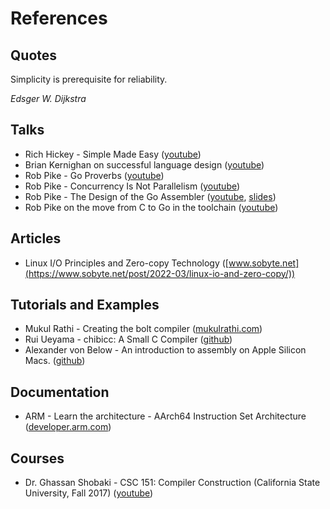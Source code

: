 # References

## Quotes

Simplicity is prerequisite for reliability.

*Edsger W. Dijkstra*

## Talks

* Rich Hickey - Simple Made Easy ([youtube](https://www.youtube.com/watch?v=LKtk3HCgTa8))
* Brian Kernighan on successful language design ([youtube](https://www.youtube.com/watch?v=Sg4U4r_AgJU))
* Rob Pike - Go Proverbs ([youtube](https://www.youtube.com/watch?v=PAAkCSZUG1c))
* Rob Pike - Concurrency Is Not Parallelism ([youtube](https://www.youtube.com/watch?v=qmg1CF3gZQ0))
* Rob Pike - The Design of the Go Assembler ([youtube](https://www.youtube.com/watch?v=KINIAgRpkDA), [slides](https://talks.golang.org/2016/asm.slide))
* Rob Pike on the move from C to Go in the toolchain ([youtube](https://www.youtube.com/watch?v=cF1zJYkBW4A))

## Articles

* Linux I/O Principles and Zero-copy Technology ([www.sobyte.net](https://www.sobyte.net/post/2022-03/linux-io-and-zero-copy/))

## Tutorials and Examples

* Mukul Rathi - Creating the bolt compiler ([mukulrathi.com](https://mukulrathi.com/create-your-own-programming-language/intro-to-compiler/))
* Rui Ueyama - chibicc: A Small C Compiler ([github](https://github.com/rui314/chibicc))
* Alexander von Below - An introduction to assembly on Apple Silicon Macs. ([github](https://github.com/below/HelloSilicon))

## Documentation

* ARM - Learn the architecture - AArch64 Instruction Set Architecture ([developer.arm.com](https://developer.arm.com/documentation/102374/0100))

## Courses

* Dr. Ghassan Shobaki - CSC 151: Compiler Construction (California State University, Fall 2017) ([youtube](https://www.youtube.com/playlist?list=PL6KMWPQP_DM97Hh0PYNgJord-sANFTI3i))
